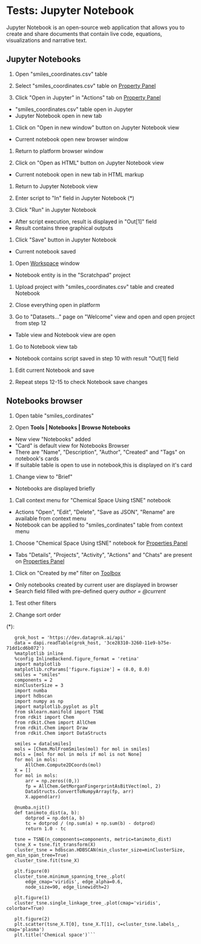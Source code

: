 <!-- TITLE: Tests: Jupyter Notebook -->
<!-- SUBTITLE: -->

# Tests: Jupyter Notebook

Jupyter Notebook is an open-source web application that allows you to create and share documents that contain live code,
equations, visualizations and narrative text.

## Jupyter Notebooks

1. Open "smiles_coordinates.csv" table

1. Select "smiles_coordinates.csv" table on [Property Panel](../overview/navigation.md#properties)

1. Click "Open in Jupyter" in "Actions" tab on [Property Panel](../overview/navigation.md#properties)

* "smiles_coordinates.csv" table open in Jupyter
* Jupyter Notebook open in new tab

1. Click on "Open in new window" button on Jupyter Notebook view

* Current notebook open new browser window

1. Return to platform browser window

1. Click on "Open as HTML" button on Jupyter Notebook view

* Current notebook open in new tab in HTML markup

1. Return to Jupyter Notebook view

1. Enter script to "In" field in Jupyter Notebook (*)

1. Click "Run" in Jupyter Notebook

* After script execution, result is displayed in "Out\[1\]" field
* Result contains three graphical outputs

1. Click "Save" button in Jupyter Notebook

* Current notebook saved

1. Open [Workspace](../overview/workspace.md) window

* Notebook entity is in the "Scratchpad" project

1. Upload project with "smiles_coordinates.csv" table and created Notebook

1. Close everything open in platform

1. Go to "Datasets..." page on "Welcome" view and open and open project from step 12

* Table view and Notebook view are open

1. Go to Notebook view tab

* Notebook contains script saved in step 10 with result "Out\[1\] field

1. Edit current Notebook and save

1. Repeat steps 12-15 to check Notebook save changes

## Notebooks browser

1. Open table "smiles_cordinates"

1. Open **Tools | Notebooks | Browse Notebooks**

* New view "Notebooks" added
* "Card" is default view for Notebooks Browser
* There are "Name", "Description", "Author", "Created" and "Tags" on notebook's cards
* If suitable table is open to use in notebook,this is displayed on it's card

1. Change view to "Brief"

* Notebooks are displayed briefly

1. Call context menu for "Chemical Space Using tSNE" notebook

* Actions "Open", "Edit", "Delete", "Save as JSON", "Rename" are available from context menu
* Notebook can be applied to "smiles_cordinates" table from context menu

1. Choose "Chemical Space Using tSNE" notebook for [Properties Panel](../overview/navigation.md#properties)

* Tabs "Details", "Projects", "Activity", "Actions" and "Chats" are present
  on [Properties Panel](../overview/navigation.md#properties)

1. Click on "Created by me" filter on [Toolbox](../overview/navigation.md#toolbox)

* Only notebooks created by current user are displayed in browser
* Search field filled with pre-defined query *author = @current*

1. Test other filters

1. Change sort order

(*):

```import datagrok.api as dapi
   grok_host = 'https://dev.datagrok.ai/api'
   data = dapi.readTable(grok_host, '3ce28310-3260-11e9-b75e-71dd1cd6b072')
   %matplotlib inline
   %config InlineBackend.figure_format = 'retina'
   import matplotlib
   matplotlib.rcParams['figure.figsize'] = (8.0, 8.0)
   smiles = "smiles"
   components = 2
   minClusterSize = 3
   import numba
   import hdbscan
   import numpy as np
   import matplotlib.pyplot as plt
   from sklearn.manifold import TSNE
   from rdkit import Chem
   from rdkit.Chem import AllChem
   from rdkit.Chem import Draw
   from rdkit.Chem import DataStructs

   smiles = data[smiles]
   mols = [Chem.MolFromSmiles(mol) for mol in smiles]
   mols = [mol for mol in mols if mol is not None]
   for mol in mols:
       AllChem.Compute2DCoords(mol)
   X = []
   for mol in mols:
       arr = np.zeros((0,))
       fp = AllChem.GetMorganFingerprintAsBitVect(mol, 2)
       DataStructs.ConvertToNumpyArray(fp, arr)
       X.append(arr)

   @numba.njit()
   def tanimoto_dist(a, b):
       dotprod = np.dot(a, b)
       tc = dotprod / (np.sum(a) + np.sum(b) - dotprod)
       return 1.0 - tc

   tsne = TSNE(n_components=components, metric=tanimoto_dist)
   tsne_X = tsne.fit_transform(X)
   cluster_tsne = hdbscan.HDBSCAN(min_cluster_size=minClusterSize, gen_min_span_tree=True)
   cluster_tsne.fit(tsne_X)

   plt.figure(0)
   cluster_tsne.minimum_spanning_tree_.plot(
       edge_cmap='viridis', edge_alpha=0.6,
       node_size=90, edge_linewidth=2)

   plt.figure(1)
   cluster_tsne.single_linkage_tree_.plot(cmap='viridis', colorbar=True)

   plt.figure(2)
   plt.scatter(tsne_X.T[0], tsne_X.T[1], c=cluster_tsne.labels_, cmap='plasma')
   plt.title('Chemical space')```
